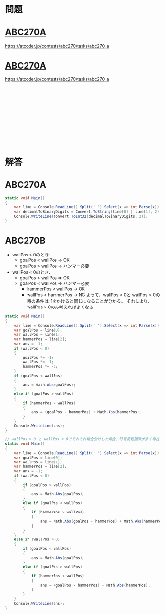 # 問題
# [ABC270A](#ABC270A)
https://atcoder.jp/contests/abc270/tasks/abc270_a
# [ABC270A](#ABC270A)
https://atcoder.jp/contests/abc270/tasks/abc270_a

<br><br><br><br><br><br><br><br><br><br><br>

# 解答
# <a id="ABC270A">ABC270A</a>
```cs
static void Main()
{
    var line = Console.ReadLine().Split(' ').Select(x => int.Parse(x)).ToArray();
    var decimalToBinaryDigits = Convert.ToString(line[0] | line[1], 2).PadLeft(3, '0');
    Console.WriteLine(Convert.ToInt32(decimalToBinaryDigits, 2));
}
```

# <a id="ABC270B">ABC270B</a>
* wallPos > 0のとき、
    * goalPos < wallPos -> OK
    * goalPos > wallPos -> ハンマー必要
* wallPos < 0のとき、
    * goalPos > wallPos => OK
    * goalPos < wallPos -> ハンマー必要
        * hammerPos < wallPos -> OK
        * wallPos < hammerPos -> NG
よって、wallPos < 0と wallPos > 0の時の条件は-1をかけると同じになることが分かる。
それにより、wallPos > 0のみ考えればよくなる

```cs
static void Main()
{
    var line = Console.ReadLine().Split(' ').Select(x => int.Parse(x)).ToArray();
    var goalPos = line[0];
    var wallPos = line[1];
    var hammerPos = line[2];
    var ans = -1;
    if (wallPos < 0)
    {
        goalPos *= -1;
        wallPos *= -1;
        hammerPos *= -1;
    }
    if (goalPos < wallPos)
    {
        ans = Math.Abs(goalPos);
    }
    else if (goalPos > wallPos)
    {
        if (hammerPos < wallPos)
        {
            ans = (goalPos - hammerPos) + Math.Abs(hammerPos);
        }
    }
    Console.WriteLine(ans);
}
```
```cs
// wallPos > 0 と wallPos < 0でそれぞれ場合分けした場合、符号反転箇所が多く存在するためミスが多くなる。
static void Main()
{
    var line = Console.ReadLine().Split(' ').Select(x => int.Parse(x)).ToArray();
    var goalPos = line[0];
    var wallPos = line[1];
    var hammerPos = line[2];
    var ans = -1;
    if (wallPos < 0)
    {
        if (goalPos > wallPos)
        {
            ans = Math.Abs(goalPos);
        }
        else if (goalPos < wallPos)
        {
            if (hammerPos > wallPos)
            {
                ans = Math.Abs(goalPos - hammerPos) + Math.Abs(hammerPos);
            }
        }
    }
    else if (wallPos > 0)
    {
        if (goalPos < wallPos)
        {
            ans = Math.Abs(goalPos);
        }
        else if (goalPos > wallPos)
        {
            if (hammerPos < wallPos)
            {
                ans = (goalPos - hammerPos) + Math.Abs(hammerPos);
            }
        }
    }
    Console.WriteLine(ans);
}
```